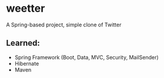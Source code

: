 # weetter
A Spring-based project, simple clone of Twitter
## Learned:
* Spring Framework (Boot, Data, MVC, Security, MailSender)
* Hibernate
* Maven
